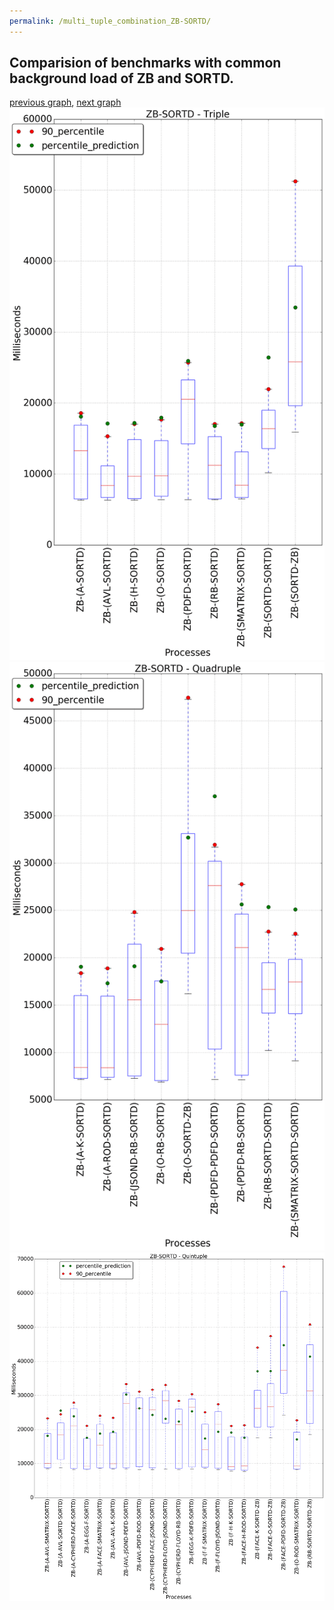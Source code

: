 ```yaml
---
permalink: /multi_tuple_combination_ZB-SORTD/
---
```



## Comparision of benchmarks with common background load of ZB and SORTD.

[previous graph](../multi_tuple_combination_ZB-SMATRIX/), [next graph](../multi_tuple_combination_ZB-ZB/)
![graph figure](./images/triple/ZB/ZB-SORTD_box.png)![graph figure](./images/quadruple/ZB/ZB-SORTD_box.png)![graph figure](./images/quintuple/ZB/ZB-SORTD_box.png)
